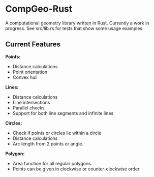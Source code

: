 # CompGeo-Rust
A computational geometry library written in Rust. Currently a work in progress. See src/lib.rs for tests that show some usage examples. 

## Current Features 
**Points:** 
- Distance calculations
-  Point orientation 
-  Convex hull
	
**Lines:** 
- Distance calculations
- Line intersections
-  Parallel checks
-  Support for both line segments and infinite lines

**Circles:** 
- Check if points or circles lie within a circle
-  Distance calculations
-  Arc length from 2 points or angle.

**Polygon:** 
- Area function for all regular polygons.
- Points can be given in clockwise or counter-clockwise order


